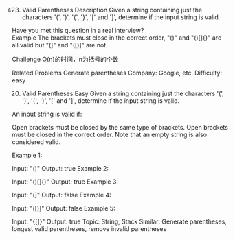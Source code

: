 423. Valid Parentheses
Description
Given a string containing just the characters '(', ')', '{', '}', '[' and ']', determine if the input string is valid.

Have you met this question in a real interview?  
Example
The brackets must close in the correct order, "()" and "()[]{}" are all valid but "(]" and "([)]" are not.

Challenge
O(n)的时间，n为括号的个数

Related Problems
Generate parentheses
Company: Google, etc. 
Difficulty: easy

20. Valid Parentheses
Easy
Given a string containing just the characters '(', ')', '{', '}', '[' and ']', determine if the input string is valid.

An input string is valid if:

Open brackets must be closed by the same type of brackets.
Open brackets must be closed in the correct order.
Note that an empty string is also considered valid.

Example 1:

Input: "()"
Output: true
Example 2:

Input: "()[]{}"
Output: true
Example 3:

Input: "(]"
Output: false
Example 4:

Input: "([)]"
Output: false
Example 5:

Input: "{[]}"
Output: true
Topic: String, Stack
Similar: Generate parentheses, longest valid parentheses, remove invalid parentheses
